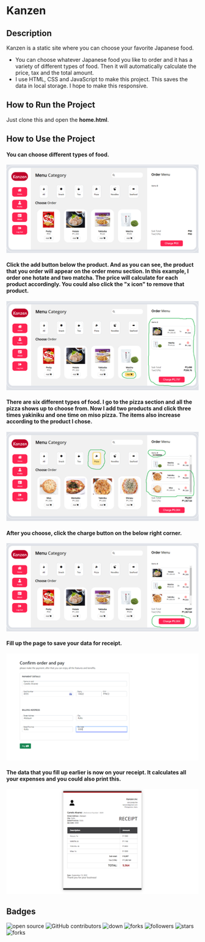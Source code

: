 # Kanzen

## Description
Kanzen is a static site where you can choose your favorite Japanese food.

- You can choose whatever Japanese food you like to order and it has a variety of different types of food. Then it will automatically calculate the price, tax and the total amount.
- I use HTML, CSS and JavaScript to make this project. This saves the data in local storage.  I hope to make this responsive.

## How to Run the Project
Just clone this and open the **home.html**.

## How to Use the Project
#### You can choose different types of food.
![none](screenshots/1.png?raw=true)
#### Click the add button below the product. And as you can see, the product that you order will appear on the order menu section. In this example, I order one hotate and two matcha. The price will calculate for each product accordingly. You could also click the "x icon" to remove that product.
![none](screenshots/2.png?raw=true)
#### There are six different types of food. I go to the pizza section and all the pizza shows up to choose from. Now I add two products and click three times yakiniku and one time on miso pizza. The items also increase according to the product I chose. 
![none](screenshots/3.png?raw=true)
#### After you choose, click the charge button on the below right corner.
![none](screenshots/4.png?raw=true)
#### Fill up the page to save your data for receipt.
![none](screenshots/6.png?raw=true)
#### The data that you fill up earlier is now on your receipt. It calculates all your expenses and you could also print this.
![none](screenshots/5.png?raw=true)

## Badges
![open source](https://img.shields.io/badge/Open%20Source-%F0%9F%92%9A-white)
![GitHub contributors](https://img.shields.io/github/contributors/Llanz-dev/Kanzen)
![down](https://img.shields.io/github/downloads/Llanz-dev/Kanzen/total)
![forks](https://img.shields.io/github/last-commit/Llanz-dev/Kanzen)
![followers](https://img.shields.io/github/followers/Llanz-dev?style=social)
![stars](https://img.shields.io/github/stars/Llanz-dev?style=social)
![forks](https://img.shields.io/github/forks/Llanz-dev/Kanzen?style=social)
